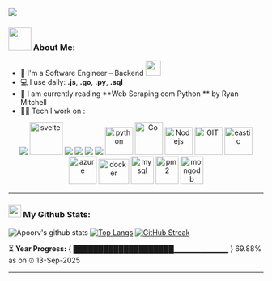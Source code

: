 ![](https://camo.githubusercontent.com/992babdffd8c74a1502de375fbdf7e4d54773242/68747470733a2f2f6d656469612e67697068792e636f6d2f6d656469612f53576f536b4e36447854737a71494b4571762f67697068792e676966)

### <img src="https://github.com/TheDudeThatCode/TheDudeThatCode/blob/master/Assets/Developer.gif" width="45" /> About Me:
- 🏦 I'm a Software Engineer – Backend 
      <img src="https://media.giphy.com/media/WUlplcMpOCEmTGBtBW/giphy.gif" width="30">
- 💻 I use daily: **.js**, **.go**, **.py**,  **.sql**
- 📖 I am currently reading **Web Scraping com Python ** by Ryan Mitchell
- 🧑‍💻 Tech I work on :

<p align="center">
      <img src=https://img.shields.io/badge/TypeScript-007ACC?style=for-the-badge&logo=typescript&logoColor=white/>
      <img src="https://www.vectorlogo.zone/logos/sveltetechnology.svg" alt="svelte" width="65" height="65"/> 
      <img src= https://img.shields.io/badge/JavaScript-F7DF1E?style=for-the-badge&logo=javascript&logoColor=black/>
      <img src= https://img.shields.io/badge/Rust-000000?style=for-the-badge&logo=rust&logoColor=white/>
      <img src= https://img.shields.io/badge/PostgreSQL-316192?style=for-the-badge&logo=postgresql&logoColor=white/>
      <img src= https://img.shields.io/badge/Microsoft_SQL_Server-CC2927?style=for-the-badge&logo=microsoft-sql-server&logoColor=white/>
      <img src="https://www.vectorlogo.zone/logos/python/python-icon.svg" alt="python" width="55" height="55"/>
      <img src="https://www.vectorlogo.zone/logos/golang/golang-icon.svg" alt="Go" width="55" height="65"/>
      <img src="https://www.vectorlogo.zone/logos/nodejs/nodejs-icon.svg" alt="Nodejs" width="55" height="55"/>
      <img src="https://www.vectorlogo.zone/logos/git-scm/git-scm-icon.svg" alt="GIT" width="55" height="55"/> 
      <img src="https://www.vectorlogo.zone/logos/elastic/elastic-icon.svg" alt="eastic" width="55" height="55"/>
      <img src="https://www.vectorlogo.zone/logos/microsoft_azure/microsoft_azure-icon.svg" alt="azure" width="55" height="55"/>
      <img src="https://www.vectorlogo.zone/logos/docker/docker-official.svg" alt="docker" width="60" height="50"/>
      <img src="https://www.vectorlogo.zone/logos/mysql/mysql-icon.svg" alt="mysql" width="45" height="55"/>
      <img src="https://www.vectorlogo.zone/logos/pm2io/pm2io-icon.svg" alt="pm2" width="45" height="55"/>
      <img src="https://www.vectorlogo.zone/logos/mongodb/mongodb-icon.svg" alt="mongodb" width="45" height="55"/>
</p>

---
### <img src='https://media1.giphy.com/media/du3J3cXyzhj75IOgvA/giphy.gif?cid=ecf05e47x2g034i9pzwtzzsd3xgg2w9nr94t4tflbbgo3008&rid=giphy.gif' width='25' /> My Github Stats:
![Apoorv's github stats](https://github-readme-stats.vercel.app/api?username=AndersonEngenheiro&show_icons=true&title_color=ffc857&icon_color=8ac926&text_color=daf7dc&bg_color=151515&hide=issues&count_private=true&include_all_commits=true)
[![Top Langs](https://github-readme-stats.vercel.app/api/top-langs/?username=AndersonEngenheiro&layout=compact&text_color=daf7dc&bg_color=151515&hide=css,html,php)](https://github.com/anuraghazra/github-readme-stats)
[![GitHub Streak](https://github-readme-streak-stats.herokuapp.com/?user=AndersonEngenheiro&theme=dark)](https://git.io/streak-stats)

<!--START_SECTION:waka-->

<!--END_SECTION:waka-->

⏳ **Year Progress:** { ████████████████████▁▁▁▁▁▁▁▁▁▁ } 69.88% as on ⏰ 13-Sep-2025

---




